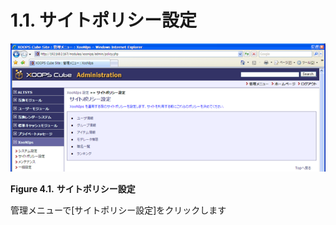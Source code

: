 # 1.1. サイトポリシー設定

![&quot;Site Policies&quot;](../../.gitbook/assets/xoonips-policy1.png)

**Figure 4.1.** **サイトポリシー設定**

 管理メニューで\[サイトポリシー設定\]をクリックします

